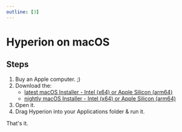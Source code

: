 ```yaml
---
outline: [3]
---
```


# Hyperion on macOS

## Steps

1. Buy an Apple computer. ;)
2. Download the:
   - [latest macOS Installer - Intel (x64) or Apple Silicon (arm64)](https://github.com/hyperion-project/hyperion.ng/releases/latest)
   - [nightly macOS Installer - Intel (x64) or Apple Silicon (arm64)](https://github.com/hyperion-project/hyperion.ng/releases/releases/tag/nightly) 
3. Open it.
4. Drag Hyperion into your Applications folder & run it.

<ImageWrap src="/images/en/macos_installer1.png" imgAlign='left' />
<ImageWrap src="/images/en/macos_installer2.png" imgAlign='left' />
<ImageWrap src="/images/en/macos_webui.png" imgAlign='left' />

That's it.